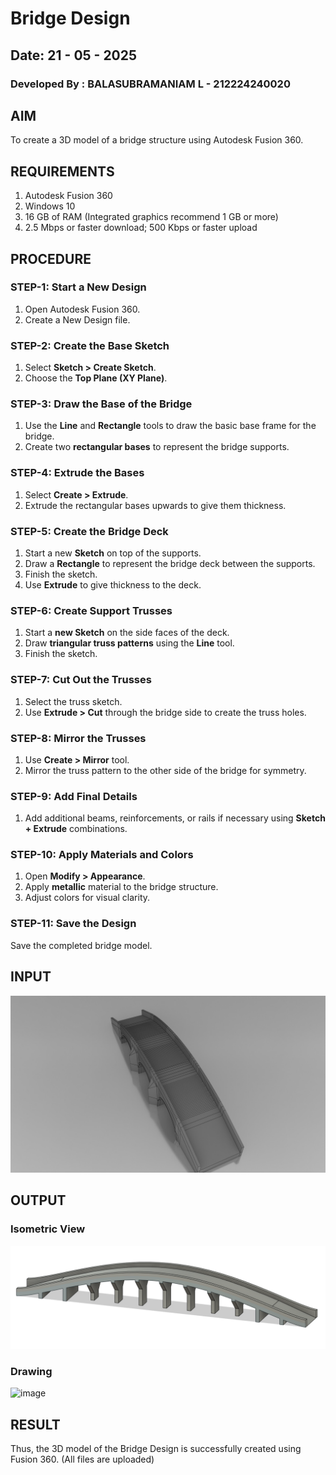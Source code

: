 # Bridge Design
## Date: 21 - 05 - 2025

### Developed By : **BALASUBRAMANIAM L - 212224240020**

## AIM
To create a 3D model of a bridge structure using Autodesk Fusion 360.

## REQUIREMENTS
1. Autodesk Fusion 360
2. Windows 10
3. 16 GB of RAM (Integrated graphics recommend 1 GB or more)
4. 2.5 Mbps or faster download; 500 Kbps or faster upload

## PROCEDURE

### STEP-1: Start a New Design
   1. Open Autodesk Fusion 360.
   2. Create a New Design file.

### STEP-2: Create the Base Sketch
   1. Select **Sketch > Create Sketch**.
   2. Choose the **Top Plane (XY Plane)**.

### STEP-3: Draw the Base of the Bridge
   1. Use the **Line** and **Rectangle** tools to draw the basic base frame for the bridge.
   2. Create two **rectangular bases** to represent the bridge supports.

### STEP-4: Extrude the Bases
   1. Select **Create > Extrude**.
   2. Extrude the rectangular bases upwards to give them thickness.

### STEP-5: Create the Bridge Deck
   1. Start a new **Sketch** on top of the supports.
   2. Draw a **Rectangle** to represent the bridge deck between the supports.
   3. Finish the sketch.
   4. Use **Extrude** to give thickness to the deck.

### STEP-6: Create Support Trusses
   1. Start a **new Sketch** on the side faces of the deck.
   2. Draw **triangular truss patterns** using the **Line** tool.
   3. Finish the sketch.

### STEP-7: Cut Out the Trusses
   1. Select the truss sketch.
   2. Use **Extrude > Cut** through the bridge side to create the truss holes.

### STEP-8: Mirror the Trusses
   1. Use **Create > Mirror** tool.
   2. Mirror the truss pattern to the other side of the bridge for symmetry.

### STEP-9: Add Final Details
   1. Add additional beams, reinforcements, or rails if necessary using **Sketch + Extrude** combinations.

### STEP-10: Apply Materials and Colors
   1. Open **Modify > Appearance**.
   2. Apply **metallic** material to the bridge structure.
   3. Adjust colors for visual clarity.

### STEP-11: Save the Design
   Save the completed bridge model.

## INPUT
![InputImage](image.png)

## OUTPUT
### Isometric View
![BridgeDesign](image-1.png)

### Drawing
![image](https://github.com/user-attachments/assets/95ba1722-2eae-4353-a36e-5c090336fb8d)


## RESULT
Thus, the 3D model of the Bridge Design is successfully created using Fusion 360. (All files are uploaded)
